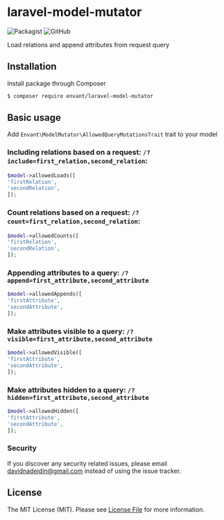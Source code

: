 # laravel-model-mutator
![Packagist](https://img.shields.io/packagist/dt/envant/laravel-model-mutator)
![GitHub](https://img.shields.io/github/license/envant/laravel-model-mutator)

Load relations and append attributes from request query

## Installation

Install package through Composer

``` bash
$ composer require envant/laravel-model-mutator
```

## Basic usage

Add `Envant\ModelMutator\AllowedQueryMutationsTrait` trait to your model

### Including relations based on a request: `/?include=first_relation,second_relation`:

```php
$model->allowedLoads([
'firstRelation',
'secondRelation',
]);
```

### Count relations based on a request: `/?count=first_relation,second_relation`:

```php
$model->allowedCounts([
'firstRelation',
'secondRelation',
]);
```

### Appending attributes to a query: `/?append=first_attribute,second_attribute`

```php
$model->allowedAppends([
'firstAttribute',
'secondAttribute',
]);
```
### Make attributes visible to a query: `/?visible=first_attribute,second_attribute`

```php
$model->allowedVisible([
'firstAttribute',
'secondAttribute',
]);
```

### Make attributes hidden to a query: `/?hidden=first_attribute,second_attribute`

```php
$model->allowedHidden([
'firstAttribute',
'secondAttribute',
]);
```

### Security

If you discover any security related issues, please email davidnadejdin@gmail.com instead of using the issue tracker.

## License

The MIT License (MIT). Please see [License File](LICENSE.md) for more information.
